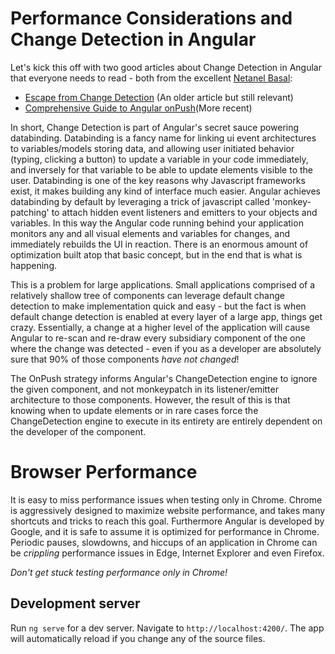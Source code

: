# Performance Considerations and Change Detection in Angular

Let's kick this off with two good articles about Change Detection in Angular that everyone needs to read - both from the excellent [Netanel Basal](https://netbasal.com):

* [Escape from Change Detection](https://netbasal.com/angular-2-escape-from-change-detection-317b3b44906b) (An older article but still relevant)
* [Comprehensive Guide to Angular onPush](https://netbasal.com/a-comprehensive-guide-to-angular-onpush-change-detection-strategy-5bac493074a4)(More recent)

In short, Change Detection is part of Angular's secret sauce powering databinding. Databinding is a fancy name for linking ui event architectures to variables/models storing data, and allowing user initiated behavior (typing, clicking a button) to update a variable in your code immediately, and inversely for that variable to be able to update elements visible to the user. Databinding is one of the key reasons why Javascript frameworks exist, it makes building any kind of interface much easier. Angular achieves databinding by default by leveraging a trick of javascript called 'monkey-patching' to attach hidden event listeners and emitters to your objects and variables. In this way the Angular code running behind your application monitors any and all visual elements and variables for changes, and immediately rebuilds the UI in reaction. There is an enormous amount of optimization built atop that basic concept, but in the end that is what is happening.

This is a problem for large applications. Small applications comprised of a relatively shallow tree of components can leverage default change detection to make implementation quick and easy - but the fact is when default change detection is enabled at every layer of a large app, things get crazy. Essentially, a change at a higher level of the application will cause Angular to re-scan and re-draw every subsidiary component of the one where the change was detected - even if you as a developer are absolutely sure that 90% of those components _have not changed_!

The OnPush strategy informs Angular's ChangeDetection engine to ignore the given component, and not monkeypatch in its listener/emitter architecture to those components. However, the result of this is that knowing when to update elements or in rare cases force the ChangeDetection engine to execute in its entirety are entirely dependent on the developer of the component.

# Browser Performance

It is easy to miss performance issues when testing only in Chrome. Chrome is aggressively designed to maximize website performance, and takes many shortcuts and tricks to reach this goal. Furthermore Angular is developed by Google, and it is safe to assume it is optimized for performance in Chrome. Periodic pauses, slowdowns, and hiccups of an application in Chrome can be _crippling_ performance issues in Edge, Internet Explorer and even Firefox.

_Don't get stuck testing performance only in Chrome!_

## Development server

Run `ng serve` for a dev server. Navigate to `http://localhost:4200/`. The app will automatically reload if you change any of the source files.
